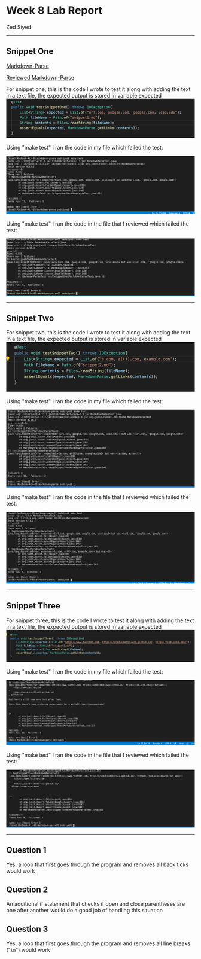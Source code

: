 # Week 8 Lab Report

Zed Siyed

***
## Snippet One ##

[Markdown-Parse](https://github.com/zsiyed/markdown-parse)

[Reviewed Markdown-Parse](https://github.com/christopherthomason/markdown-parse)

For snippet one, this is the code I wrote to test it along with adding the text in a text file, the expected output is stored in variable expected
![image](snippet1code.png)

Using "make test" I ran the code in my file which failed the test:

![image](snippet1mytest.png)

Using "make test" I ran the code in the file that I reviewed which failed the test:

![image](snippet1TCcode.png)

***
## Snippet Two ##

For snippet two, this is the code I wrote to test it along with adding the text in a text file, the expected output is stored in variable expected
![image](snippet2code.png)

Using "make test" I ran the code in my file which failed the test:

![image](snippet2mytest.png)

Using "make test" I ran the code in the file that I reviewed which failed the test:

![image](snippet2CTcode.png)

***

## Snippet Three ##

For snippet three, this is the code I wrote to test it along with adding the text in a text file, the expected output is stored in variable expected
![image](snippet3code.png)

Using "make test" I ran the code in my file which failed the test:

![image](snippet3mytest.png)

Using "make test" I ran the code in the file that I reviewed which failed the test:

![image](snippet3CTCode.png)

***

## Question 1 ##
Yes, a loop that first goes through the program and removes all back ticks would work

## Question 2 ##
An additional if statement that checks if open and close parentheses are one after another would do a good job of handling this situation

## Question 3 ##
Yes, a loop that first goes through the program and removes all line breaks ("\n") would work